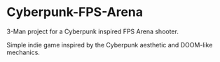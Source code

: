 # Cyberpunk-FPS-Arena
3-Man project for a Cyberpunk inspired FPS Arena shooter.

Simple indie game inspired by the Cyberpunk aesthetic and DOOM-like mechanics.
